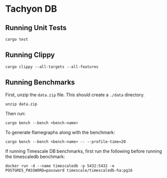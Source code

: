 # Tachyon DB

## Running Unit Tests
```
cargo test
```

## Running Clippy
```
cargo clippy --all-targets --all-features
```

## Running Benchmarks
First, unzip the `data.zip` file. This should create a `./data` directory.
```
unzip data.zip
```

Then run:
```
cargo bench --bench <bench-name>
```

To generate flamegraphs along with the benchmark:
```
cargo bench --bench <bench-name> -- --profile-time=20
```

If running Timescale DB benchmarks, first run the following before running the timescaledb benchmark:
```
docker run -d --name timescaledb -p 5432:5432 -e POSTGRES_PASSWORD=password timescale/timescaledb-ha:pg16
```

